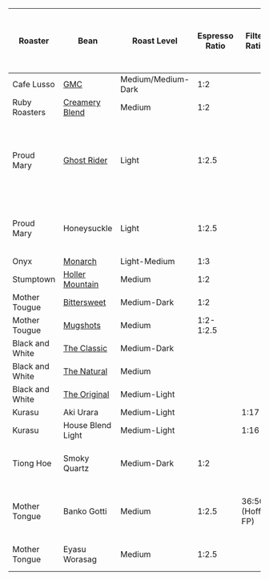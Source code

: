 | Roaster          |Bean                                                                                                     | Roast Level        | Espresso Ratio | Filter Ratio     | Temperature | Good for Milk Drinks | Extraction Forgiveness (1:Forgiving -- 5:Hold my Portafilter) | Notes                                                          |
| --------------- | -------------------------------------------------------------------------------------------------------- | ------------------ | -------------- | ---------------- | ----------- | -------------------- | ------------------------------------------------------------- | -------------------------------------------------------------- |
| Cafe Lusso      | [GMC](https://caffelusso.com/product/gran-miscela-carmo-espresso-blend/)                                 | Medium/Medium-Dark | 1:2            |                  | Hot         | Yes                  | 1                                                             |                                                                |
| Ruby Roasters   | [Creamery Blend](https://rubycoffeeroasters.com/products/creamery-seasonal-blend)                        | Medium             | 1:2            |                  | Normal      | Yes                  | 2                                                             |                                                                |
| Proud Mary      | [Ghost Rider](https://proudmarycoffee.com/collections/wild/products/ghost-rider)                         | Light              | 1:2.5          |                  | Super Hot   |                      | 3                                                             | Let this age for 10-14 days off roast - out of stock as of 1/1 |
| Proud Mary      | Honeysuckle                                                                                              | Light              | 1:2.5          |                  | Super Hot   |                      | 3                                                             | Let this age for 10-14 days off roast                          |
| Onyx            | [Monarch](https://onyxcoffeelab.com/products/monarch)                                                    | Light-Medium       | 1:3            |                  |             | Yes                  | 2                                                             |                                                                |
| Stumptown       | [Holler Mountain](https://www.stumptowncoffee.com/products/holler-mountain)                              | Medium             | 1:2            |                  | Normal      | Yes                  | 1                                                             |                                                                |
| Mother Tougue   | [Bittersweet](https://mothertonguecoffee.com/shop/bittersweet-)                                          | Medium-Dark        | 1:2            |                  | Normal      | Yes                  |                                                               |                                                                |
| Mother Tougue   | [Mugshots](https://mothertonguecoffee.com/shop/mugshots)                                                 | Medium             | 1:2-1:2.5      |                  | Normal      | Yes                  |                                                               |                                                                |
| Black and White | [The Classic](https://www.blackwhiteroasters.com/collections/year-round-coffee-1/products/the-classic)   | Medium-Dark        |                |                  | Normal      | Yes                  | 2                                                             |                                                                |
| Black and White | [The Natural](https://www.blackwhiteroasters.com/collections/year-round-coffee-1/products/the-natural)   | Medium             |                |                  | Normal      | Yes                  | 2                                                             |                                                                |
| Black and White | [The Original](https://www.blackwhiteroasters.com/collections/year-round-coffee-1/products/the-original) | Medium-Light       |                |                  | Hot         |                      | 2                                                             |                                                                |
| Kurasu          | Aki Urara                                                                                                | Medium-Light       |                | 1:17             | Hot         |                      | 1                                                             |                                                                |
| Kurasu          | House Blend Light                                                                                        | Medium-Light       |                | 1:16             | Hot         |                      | 2                                                             |                                                                |
| Tiong Hoe       | Smoky Quartz                                                                                             | Medium-Dark        | 1:2            |                  | Normal      |                      | 1                                                             | Age at least a week or two                                     |
| Mother Tongue   | Banko Gotti                                                                                              | Medium             | 1:2.5          | 36:500 (Hoff FP) | Hot         |                      | 2                                                             | great from roast, blueberry bomb                               |
| Mother Tongue   | Eyasu Worasag                                                                                            | Medium             | 1:2.5          |                  | Hot         |                      |                                                               | great from roast                                               |